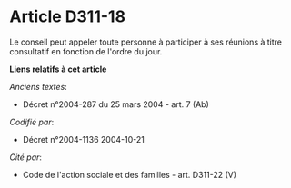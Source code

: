 # Article D311-18

Le conseil peut appeler toute personne à participer à ses réunions à titre consultatif en fonction de l'ordre du jour.

**Liens relatifs à cet article**

_Anciens textes_:

  - Décret n°2004-287 du 25 mars 2004 - art. 7 (Ab)

_Codifié par_:

  - Décret n°2004-1136 2004-10-21

_Cité par_:

  - Code de l'action sociale et des familles - art. D311-22 (V)
